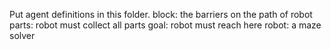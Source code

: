 Put agent definitions in this folder. 
block: the barriers on the path of robot
parts: robot must collect all parts
goal: robot must reach here
robot: a maze solver